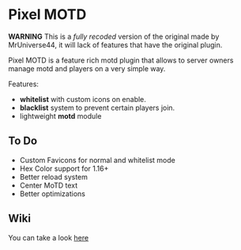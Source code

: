 # Pixel MOTD

**WARNING** This is a *fully recoded* version of the original made by
MrUniverse44, it will lack of features that have the original plugin. 


Pixel MOTD is a feature rich motd plugin that allows to server
owners manage motd and players on a very simple way.

Features:
 - **whitelist** with custom icons on enable.
 - **blacklist** system to prevent certain players join.
 - lightweight **motd** module

## To Do
 - Custom Favicons for normal and whitelist mode
 - Hex Color support for 1.16+
 - Better reload system
 - Center MoTD text
 - Better optimizations
 
## Wiki
You can take a look [here](https://github.com/sebastnchan/PixelMOTD/wiki)

